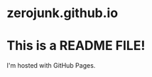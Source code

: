 # zerojunk.github.io
<!DOCTYPE html>
<html>
<body>
<h1>This is a README FILE!</h1>
<p>I'm hosted with GitHub Pages.</p>
</body>
</html>

